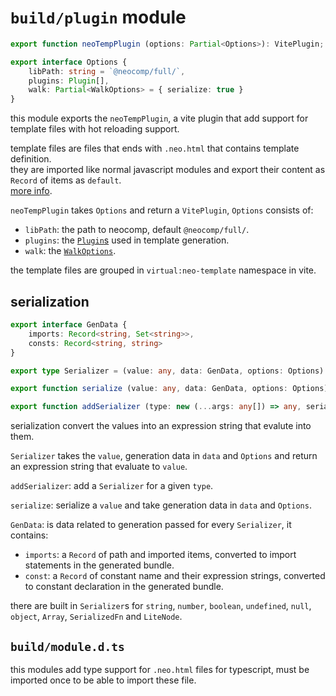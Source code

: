 # `build/plugin` module
```typescript
export function neoTempPlugin (options: Partial<Options>): VitePlugin;

export interface Options {
	libPath: string = `@neocomp/full/`,
	plugins: Plugin[],
	walk: Partial<WalkOptions> = { serialize: true }
}
```
this module exports the `neoTempPlugin`, a vite plugin that add support for template files
with hot reloading support.

template files are files that ends with `.neo.html` that contains template definition.   
they are imported like normal javascript modules and export their content as `Record` of items 
as `default`.    
[more info](./comp-base.view/template-api.md#template-file).

`neoTempPlugin` takes `Options` and return a `VitePlugin`, `Options` consists of:
- `libPath`: the path to neocomp, default `@neocomp/full/`.
- `plugins`: the [`Plugin`s](./comp-base.view/template-api.md#plugin) used in template 
generation.
- `walk`: the [`WalkOptions`](./comp-base.view/template-api.md#walking).

the template files are grouped in `virtual:neo-template` namespace in vite.

## serialization
```typescript
export interface GenData {
	imports: Record<string, Set<string>>,
	consts: Record<string, string>
}

export type Serializer = (value: any, data: GenData, options: Options) => string;

export function serialize (value: any, data: GenData, options: Options): string;

export function addSerializer (type: new (...args: any[]) => any, serializer: Serializer): void;
```
serialization convert the values into an expression string that evalute into them.

`Serializer` takes the `value`, generation data in `data` and `Options` and return an expression 
string that evaluate to `value`.

`addSerializer`: add a `Serializer` for a given `type`.

`serialize`: serialize a `value` and take generation data in `data` and `Options`.

`GenData`: is data related to generation passed for every `Serializer`, it contains:
- `imports`: a `Record` of path and imported items, converted to import statements in the 
generated bundle.
- `const`: a `Record` of constant name and their expression strings, converted to constant 
declaration in the generated bundle.

there are built in `Serializer`s for `string`, `number`, `boolean`, `undefined`, `null`, 
`object`, `Array`, `SerializedFn` and `LiteNode`.

## `build/module.d.ts`
this modules add type support for `.neo.html` files for typescript, must be imported once to be 
able to import these file.